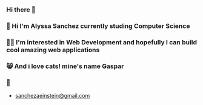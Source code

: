 ### Hi there 👋
### 👋 Hi I'm Alyssa Sanchez currently studing Computer Science
### 👩‍💻 I'm interested in Web Development and hopefully I can build cool amazing web applications
### 😸 And i love cats! mine's name Gaspar

### 📩
  - sanchezaeinstein@gmail.com

<!--
**alyssa-sanchez/alyssa-sanchez** is a ✨ _special_ ✨ repository because its `README.md` (this file) appears on your GitHub profile.

Here are some ideas to get you started:


-->
